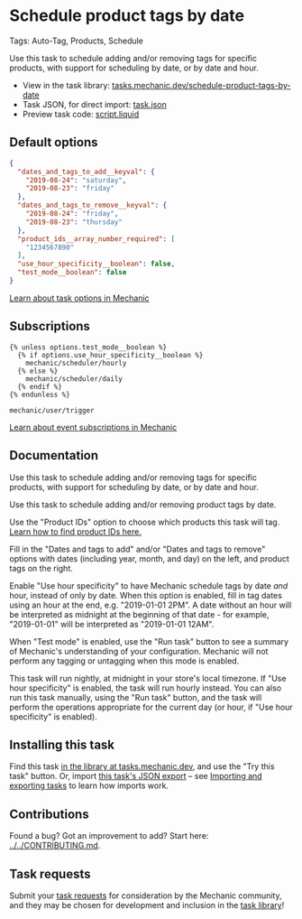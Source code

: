 # Schedule product tags by date

Tags: Auto-Tag, Products, Schedule

Use this task to schedule adding and/or removing tags for specific products, with support for scheduling by date, or by date and hour.

* View in the task library: [tasks.mechanic.dev/schedule-product-tags-by-date](https://tasks.mechanic.dev/schedule-product-tags-by-date)
* Task JSON, for direct import: [task.json](../../tasks/schedule-product-tags-by-date.json)
* Preview task code: [script.liquid](./script.liquid)

## Default options

```json
{
  "dates_and_tags_to_add__keyval": {
    "2019-08-24": "saturday",
    "2019-08-23": "friday"
  },
  "dates_and_tags_to_remove__keyval": {
    "2019-08-24": "friday",
    "2019-08-23": "thursday"
  },
  "product_ids__array_number_required": [
    "1234567890"
  ],
  "use_hour_specificity__boolean": false,
  "test_mode__boolean": false
}
```

[Learn about task options in Mechanic](https://learn.mechanic.dev/core/tasks/options)

## Subscriptions

```liquid
{% unless options.test_mode__boolean %}
  {% if options.use_hour_specificity__boolean %}
    mechanic/scheduler/hourly
  {% else %}
    mechanic/scheduler/daily
  {% endif %}
{% endunless %}

mechanic/user/trigger
```

[Learn about event subscriptions in Mechanic](https://learn.mechanic.dev/core/tasks/subscriptions)

## Documentation

Use this task to schedule adding and/or removing tags for specific products, with support for scheduling by date, or by date and hour.

Use this task to schedule adding and/or removing product tags by date.

Use the "Product IDs" option to choose which products this task will tag. [Learn how to find product IDs here.](https://help.usemechanic.com/en/articles/2946120-how-do-i-find-an-id-for-a-product-collection-order-or-something-else)

Fill in the "Dates and tags to add" and/or "Dates and tags to remove" options with dates (including year, month, and day) on the left, and product tags on the right.

Enable "Use hour specificity" to have Mechanic schedule tags by date _and_ hour, instead of only by date. When this option is enabled, fill in tag dates using an hour at the end, e.g. "2019-01-01 2PM". A date without an hour will be interpreted as midnight at the beginning of that date - for example, "2019-01-01" will be interpreted as "2019-01-01 12AM".

When "Test mode" is enabled, use the "Run task" button to see a summary of Mechanic's understanding of your configuration. Mechanic will not perform any tagging or untagging when this mode is enabled.

This task will run nightly, at midnight in your store's local timezone. If "Use hour specificity" is enabled, the task will run hourly instead. You can also run this task manually, using the "Run task" button, and the task will perform the operations appropriate for the current day (or hour, if "Use hour specificity" is enabled).

## Installing this task

Find this task [in the library at tasks.mechanic.dev](https://tasks.mechanic.dev/schedule-product-tags-by-date), and use the "Try this task" button. Or, import [this task's JSON export](../../tasks/schedule-product-tags-by-date.json) – see [Importing and exporting tasks](https://learn.mechanic.dev/core/tasks/import-and-export) to learn how imports work.

## Contributions

Found a bug? Got an improvement to add? Start here: [../../CONTRIBUTING.md](../../CONTRIBUTING.md).

## Task requests

Submit your [task requests](https://mechanic.canny.io/task-requests) for consideration by the Mechanic community, and they may be chosen for development and inclusion in the [task library](https://tasks.mechanic.dev/)!
